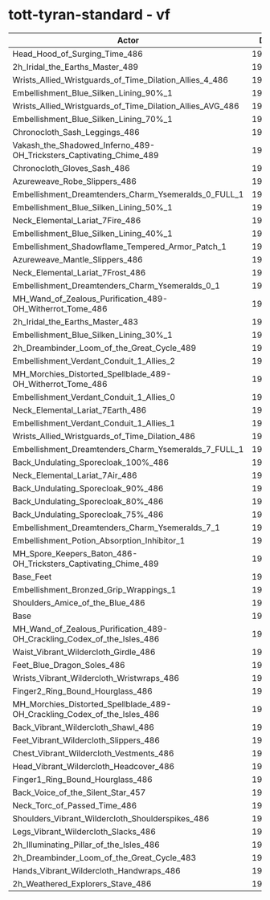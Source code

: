 # tott-tyran-standard - vf
| Actor | DPS | Increase |
|---|:---:|:---:|
|Head_Hood_of_Surging_Time_486|198716|2.06%|
|2h_Iridal_the_Earths_Master_489|198124|1.76%|
|Wrists_Allied_Wristguards_of_Time_Dilation_Allies_4_486|197640|1.51%|
|Embellishment_Blue_Silken_Lining_90%_1|197522|1.45%|
|Wrists_Allied_Wristguards_of_Time_Dilation_Allies_AVG_486|197103|1.23%|
|Embellishment_Blue_Silken_Lining_70%_1|196923|1.14%|
|Chronocloth_Sash_Leggings_486|196822|1.09%|
|Vakash_the_Shadowed_Inferno_489-OH_Tricksters_Captivating_Chime_489|196735|1.04%|
|Chronocloth_Gloves_Sash_486|196496|0.92%|
|Azureweave_Robe_Slippers_486|196403|0.87%|
|Embellishment_Dreamtenders_Charm_Ysemeralds_0_FULL_1|196323|0.83%|
|Embellishment_Blue_Silken_Lining_50%_1|196243|0.79%|
|Neck_Elemental_Lariat_7Fire_486|196066|0.70%|
|Embellishment_Blue_Silken_Lining_40%_1|196061|0.70%|
|Embellishment_Shadowflame_Tempered_Armor_Patch_1|196047|0.69%|
|Azureweave_Mantle_Slippers_486|196039|0.69%|
|Neck_Elemental_Lariat_7Frost_486|195951|0.64%|
|Embellishment_Dreamtenders_Charm_Ysemeralds_0_1|195893|0.61%|
|MH_Wand_of_Zealous_Purification_489-OH_Witherrot_Tome_486|195879|0.61%|
|2h_Iridal_the_Earths_Master_483|195796|0.56%|
|Embellishment_Blue_Silken_Lining_30%_1|195777|0.55%|
|2h_Dreambinder_Loom_of_the_Great_Cycle_489|195765|0.55%|
|Embellishment_Verdant_Conduit_1_Allies_2|195693|0.51%|
|MH_Morchies_Distorted_Spellblade_489-OH_Witherrot_Tome_486|195689|0.51%|
|Embellishment_Verdant_Conduit_1_Allies_0|195556|0.44%|
|Neck_Elemental_Lariat_7Earth_486|195553|0.44%|
|Embellishment_Verdant_Conduit_1_Allies_1|195523|0.42%|
|Wrists_Allied_Wristguards_of_Time_Dilation_486|195481|0.40%|
|Embellishment_Dreamtenders_Charm_Ysemeralds_7_FULL_1|195341|0.33%|
|Back_Undulating_Sporecloak_100%_486|195325|0.32%|
|Neck_Elemental_Lariat_7Air_486|195299|0.31%|
|Back_Undulating_Sporecloak_90%_486|195250|0.28%|
|Back_Undulating_Sporecloak_80%_486|195181|0.25%|
|Back_Undulating_Sporecloak_75%_486|195134|0.22%|
|Embellishment_Dreamtenders_Charm_Ysemeralds_7_1|195030|0.17%|
|Embellishment_Potion_Absorption_Inhibitor_1|195021|0.16%|
|MH_Spore_Keepers_Baton_486-OH_Tricksters_Captivating_Chime_489|195014|0.16%|
|Base_Feet|194965|0.14%|
|Embellishment_Bronzed_Grip_Wrappings_1|194839|0.07%|
|Shoulders_Amice_of_the_Blue_486|194767|0.03%|
|Base|194701|0.00%|
|MH_Wand_of_Zealous_Purification_489-OH_Crackling_Codex_of_the_Isles_486|194679|-0.01%|
|Waist_Vibrant_Wildercloth_Girdle_486|194531|-0.09%|
|Feet_Blue_Dragon_Soles_486|194530|-0.09%|
|Wrists_Vibrant_Wildercloth_Wristwraps_486|194514|-0.10%|
|Finger2_Ring_Bound_Hourglass_486|194466|-0.12%|
|MH_Morchies_Distorted_Spellblade_489-OH_Crackling_Codex_of_the_Isles_486|194463|-0.12%|
|Back_Vibrant_Wildercloth_Shawl_486|194310|-0.20%|
|Feet_Vibrant_Wildercloth_Slippers_486|194253|-0.23%|
|Chest_Vibrant_Wildercloth_Vestments_486|194186|-0.26%|
|Head_Vibrant_Wildercloth_Headcover_486|194170|-0.27%|
|Finger1_Ring_Bound_Hourglass_486|194140|-0.29%|
|Back_Voice_of_the_Silent_Star_457|194093|-0.31%|
|Neck_Torc_of_Passed_Time_486|193942|-0.39%|
|Shoulders_Vibrant_Wildercloth_Shoulderspikes_486|193878|-0.42%|
|Legs_Vibrant_Wildercloth_Slacks_486|193871|-0.43%|
|2h_Illuminating_Pillar_of_the_Isles_486|193748|-0.49%|
|2h_Dreambinder_Loom_of_the_Great_Cycle_483|193716|-0.51%|
|Hands_Vibrant_Wildercloth_Handwraps_486|193617|-0.56%|
|2h_Weathered_Explorers_Stave_486|193505|-0.61%|
